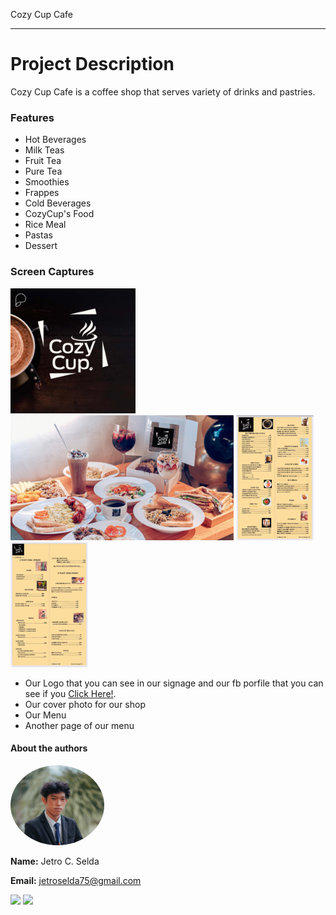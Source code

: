 Cozy Cup Cafe
***

# Project Description
Cozy Cup Cafe is a coffee shop that serves variety of drinks and pastries.

### Features
- Hot Beverages
- Milk Teas
- Fruit Tea
- Pure Tea
- Smoothies
- Frappes
- Cold Beverages
- CozyCup's Food
- Rice Meal
- Pastas
- Dessert
  
### Screen Captures
<img src = "cozycuplogo.jpg" height = "200"> <img src = "cover.png" height = "200"> <img src = "fullmenu.jpg" height = "200"> <img src = "fullmenu2.jpg" height = "200">
- Our Logo that you can see in our signage and our fb porfile that you can see if you <a href = "https://www.facebook.com/cozycup.com.ph">Click Here!</a>.
- Our cover photo for our shop
- Our Menu
- Another page of our menu


#### About the authors
<img src="Myphoto.png" height="auto" width="150" style="border-radius:50%">

**Name:** Jetro C. Selda

**Email:** jetroselda75@gmail.com

<a href="https://www.facebook.com/jetro.casenaresselda/"><img src="https://github.com/gauravghongde/social-icons/blob/master/PNG/Color/Facebook.png?raw=true" height="50"></a>       <a href="https://github.com/JetroSelda"><img src="https://github.com/gauravghongde/social-icons/blob/master/PNG/Color/Github.png?raw=true" height="50"></a>

